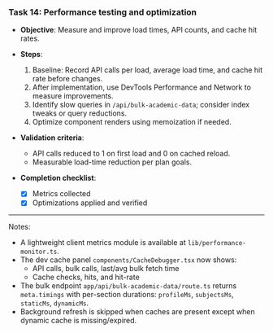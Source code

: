 ### Task 14: Performance testing and optimization

- **Objective**: Measure and improve load times, API counts, and cache hit rates.

- **Steps**:
  1. Baseline: Record API calls per load, average load time, and cache hit rate before changes.
  2. After implementation, use DevTools Performance and Network to measure improvements.
  3. Identify slow queries in `/api/bulk-academic-data`; consider index tweaks or query reductions.
  4. Optimize component renders using memoization if needed.

- **Validation criteria**:
  - API calls reduced to 1 on first load and 0 on cached reload.
  - Measurable load-time reduction per plan goals.

- **Completion checklist**:
  - [x] Metrics collected
  - [x] Optimizations applied and verified

---

Notes:
- A lightweight client metrics module is available at `lib/performance-monitor.ts`.
- The dev cache panel `components/CacheDebugger.tsx` now shows:
  - API calls, bulk calls, last/avg bulk fetch time
  - Cache checks, hits, and hit-rate
- The bulk endpoint `app/api/bulk-academic-data/route.ts` returns `meta.timings` with per-section durations: `profileMs`, `subjectsMs`, `staticMs`, `dynamicMs`.
- Background refresh is skipped when caches are present except when dynamic cache is missing/expired.
